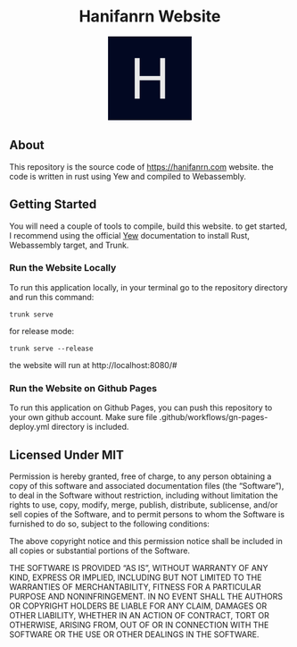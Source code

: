 <div align="center">
    <h1>Hanifanrn Website</h1>
    <a href="https://hanfianrn.com/" target="_blank"><img src="assets/favicon/android-chrome-512x512.png" width="150" /></a>
</div>

## About
This repository is the source code of https://hanifanrn.com website. the code is written in rust using Yew and compiled to Webassembly.

## Getting Started
You will need a couple of tools to compile, build this website. to get started, I recommend using the official [Yew](https://yew.rs/docs/getting-started/introduction) documentation to install Rust, Webassembly target, and Trunk.

### Run the Website Locally
To run this application locally, in your terminal go to the repository directory and run this command: 
```shell
trunk serve
```
for release mode:
```shell
trunk serve --release
```
the website will run at http://localhost:8080/#

### Run the Website on Github Pages
To run this application on Github Pages, you can push this repository to your own github account. Make sure file .github/workflows/gn-pages-deploy.yml directory is included.

## Licensed Under MIT
Permission is hereby granted, free of charge, to any person obtaining a copy of this software and associated documentation files (the “Software”), to deal in the Software without restriction, including without limitation the rights to use, copy, modify, merge, publish, distribute, sublicense, and/or sell copies of the Software, and to permit persons to whom the Software is furnished to do so, subject to the following conditions:

The above copyright notice and this permission notice shall be included in all copies or substantial portions of the Software.

THE SOFTWARE IS PROVIDED “AS IS”, WITHOUT WARRANTY OF ANY KIND, EXPRESS OR IMPLIED, INCLUDING BUT NOT LIMITED TO THE WARRANTIES OF MERCHANTABILITY, FITNESS FOR A PARTICULAR PURPOSE AND NONINFRINGEMENT. IN NO EVENT SHALL THE AUTHORS OR COPYRIGHT HOLDERS BE LIABLE FOR ANY CLAIM, DAMAGES OR OTHER LIABILITY, WHETHER IN AN ACTION OF CONTRACT, TORT OR OTHERWISE, ARISING FROM, OUT OF OR IN CONNECTION WITH THE SOFTWARE OR THE USE OR OTHER DEALINGS IN THE SOFTWARE.
